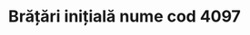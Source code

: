 ---
layout: post
title: "Brățări inițială nume cod 4097"
description: "Brățări inițială nume cod 4097"
img: "/assets/img/bratari-cu-initiala-numelui-impletite.jpg"
\\img: "/assets/img/bratari-cu-initiala-numelui-impletite-1.jpg"
\\img2: "/assets/img/bratari-cu-initiala-numelui-impletite-2.jpg"
colors: "alb, negru"
price: "12 RON /buc"
vertical: true
---